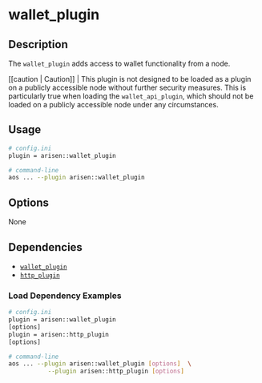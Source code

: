 # wallet_plugin

## Description

The `wallet_plugin` adds access to wallet functionality from a node.

[[caution | Caution]]
| This plugin is not designed to be loaded as a plugin on a publicly accessible node without further security measures. This is particularly true when loading the `wallet_api_plugin`, which should not be loaded on a publicly accessible node under any circumstances.

## Usage

```sh
# config.ini
plugin = arisen::wallet_plugin

# command-line
aos ... --plugin arisen::wallet_plugin
```

## Options

None

## Dependencies

* [`wallet_plugin`](../wallet_plugin/index.md)
* [`http_plugin`](../http_plugin/index.md)

### Load Dependency Examples

```sh
# config.ini
plugin = arisen::wallet_plugin
[options]
plugin = arisen::http_plugin
[options]

# command-line
aos ... --plugin arisen::wallet_plugin [options]  \
           --plugin arisen::http_plugin [options]
```
